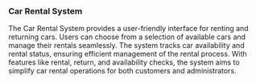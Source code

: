 ### Car Rental System
The Car Rental System provides a user-friendly interface for renting and returning cars. Users can choose from a selection of available cars and manage their rentals seamlessly. The system tracks car availability and rental status, ensuring efficient management of the rental process. With features like rental, return, and availability checks, the system aims to simplify car rental operations for both customers and administrators.
